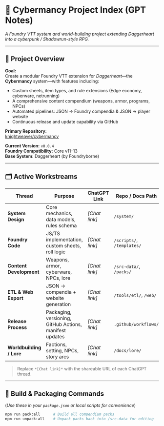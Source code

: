 # 🧠 Cybermancy Project Index (GPT Notes)

*A Foundry VTT system and world-building project extending Daggerheart into a cyberpunk / Shadowrun-style RPG.*

---

## 🎯 Project Overview

**Goal:**  
Create a modular Foundry VTT extension for *Daggerheart*—the **Cybermancy** system—with features including:

- Custom sheets, item types, and rule extensions (Edge economy, cyberware, netrunning)  
- A comprehensive content compendium (weapons, armor, programs, NPCs)  
- Automated pipelines: JSON → Foundry compendia & JSON → player website  
- Continuous release and update capability via GitHub  

**Primary Repository:**  
[knightweaver/cybermancy](https://github.com/knightweaver/cybermancy)

**Current Version:** `v0.0.4`  
**Foundry Compatibility:** Core v11–13  
**Base System:** Daggerheart (by Foundryborne)

---

## 🗂 Active Workstreams

| Thread | Purpose | ChatGPT Link | Repo / Docs Path |
|---|---|---|---|
| **System Design** | Core mechanics, data models, rules schema | *[Chat link]* | `/system/` |
| **Foundry Code** | JS/TS implementation, custom sheets, roll logic | *[Chat link]* | `/scripts/`, `/templates/` |
| **Content Development** | Weapons, armor, cyberware, NPCs, lore | *[Chat link]* | `/src-data/`, `/packs/` |
| **ETL & Web Export** | JSON → compendia + website generation | *[Chat link]* | `/tools/etl/`, `/web/` |
| **Release Process** | Packaging, versioning, GitHub Actions, manifest updates | *[Chat link]* | `.github/workflows/` |
| **Worldbuilding / Lore** | Factions, setting, NPCs, story arcs | *[Chat link]* | `/docs/lore/` |

> Replace `*[Chat link]*` with the shareable URL of each ChatGPT thread.


---

## 🧮 Build & Packaging Commands

(*Use these in your `package.json` or local scripts for convenience*)

```bash
npm run pack:all      # Build all compendium packs
npm run unpack:all    # Unpack packs back into /src-data for editing
